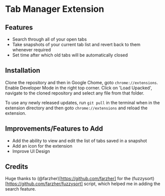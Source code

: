 # Tab Manager Extension

## Features

- Search through all of your open tabs
- Take snapshots of your current tab list and revert back to them whenever required
- Set time after which old tabs will be automatically closed

## Installation

Clone the repository and then in Google Chome, goto `chrome://extensions`. Enable Developer Mode in the right top corner. Click on 'Load Upacked', navigate to the cloned repository and select any file from that folder.

To use any newly released updates, run `git pull` in the terminal when in the extension directory and then goto `chrome://extensions` and reload the extension.

## Improvements/Features to Add

- Add the ability to view and edit the list of tabs saved in a snapshot
- Add an icon for the extension
- Improve UI Design

## Credits

Huge thanks to (@farzher)[https://github.com/farzher] for the (fuzzysort)[https://github.com/farzher/fuzzysort] script, which helped me in adding the search feature.
